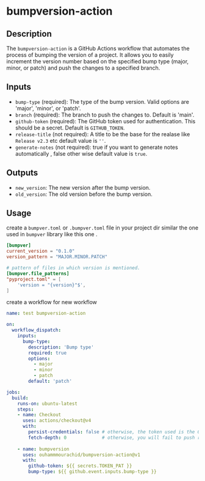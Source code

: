 # bumpversion-action

## Description

The `bumpversion-action` is a GitHub Actions workflow that automates the process of bumping the version of a project. It allows you to easily increment the version number based on the specified bump type (major, minor, or patch) and push the changes to a specified branch.

## Inputs

- `bump-type` (required): The type of the bump version. Valid options are 'major', 'minor', or 'patch'.
- `branch` (required): The branch to push the changes to. Default is 'main'.
- `github-token` (required): The GitHub token used for authentication. This should be a secret. Default is `GITHUB_TOKEN`.
- `release-title` (not required): A title to be the base for the realase like `Release v2.3` etc default value is `''`. 
- `generate-notes` (not required): true if you want to generate notes automatically , false other wise default value is `true`.


## Outputs

- `new_version`: The new version after the bump version.
- `old_version`: The old version before the bump version.

## Usage
create a `bumpver.toml` or `.bumpver.toml` file in your project dir similar the one used in `bumpver` library like this one .

```toml
[bumpver]
current_version = "0.1.0"
version_pattern = "MAJOR.MINOR.PATCH"

# pattern of files in which version is mentioned.
[bumpver.file_patterns]
"pyproject.toml" = [
    'version = "{version}"$',
]
```

create a workflow for new workflow

```yml
name: test bumpversion-action

on:
  workflow_dispatch:
    inputs:
      bump-type:
        description: 'Bump type'
        required: true
        options:
          - major
          - minor
          - patch
        default: 'patch'

jobs:
  build:
    runs-on: ubuntu-latest
    steps:
    - name: Checkout
      uses: actions/checkout@v4
      with:
        persist-credentials: false # otherwise, the token used is the GITHUB_TOKEN, instead of your personal token
        fetch-depth: 0             # otherwise, you will fail to push refs to dest repo
    
    - name: bumpversion
      uses: ouhammmourachid/bumpversion-action@v1
      with:
        github-token: ${{ secrets.TOKEN_PAT }}
        bump-type: ${{ github.event.inputs.bump-type }}
```

